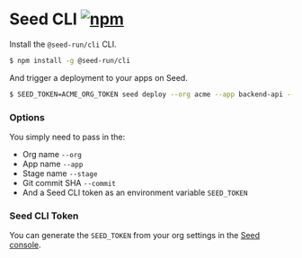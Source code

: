 # Seed CLI [![npm](https://img.shields.io/npm/v/@seed-run/cli.svg)](https://www.npmjs.com/package/@seed-run/cli)

Install the `@seed-run/cli` CLI.

```bash
$ npm install -g @seed-run/cli
```

And trigger a deployment to your apps on Seed.

```bash
$ SEED_TOKEN=ACME_ORG_TOKEN seed deploy --org acme --app backend-api --stage dev --commit 700b9c2
```

### Options

You simply need to pass in the:

- Org name `--org`
- App name `--app`
- Stage name `--stage`
- Git commit SHA `--commit`
- And a Seed CLI token as an environment variable `SEED_TOKEN`

### Seed CLI Token

You can generate the `SEED_TOKEN` from your org settings in the [Seed console](https://console.seed.run).

